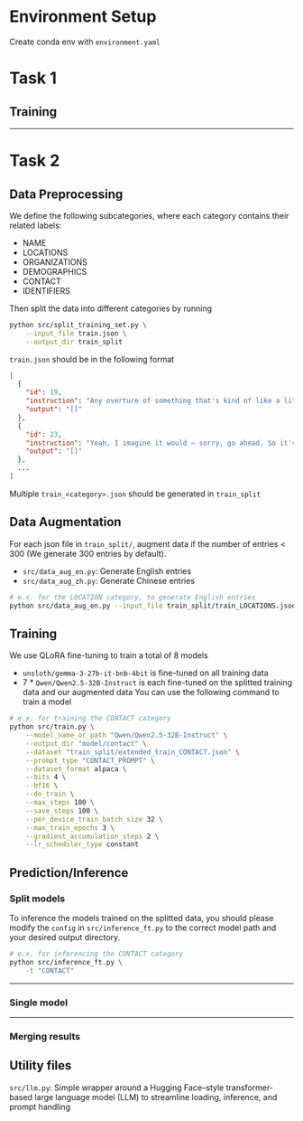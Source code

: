 # Environment Setup
Create conda env with `environment.yaml`

# Task 1
## Training

---
# Task 2
## Data Preprocessing
We define the following subcategories, where each category contains their related labels:

- NAME
- LOCATIONS
- ORGANIZATIONS
- DEMOGRAPHICS
- CONTACT
- IDENTIFIERS

Then split the data into different categories by running
```bash
python src/split_training_set.py \
    --input_file train.json \
    --output_dir train_split
```
`train.json` should be in the following format
```json
[
  {
    "id": 19,
    "instruction": "Any overture of something that's kind of like a little white flag or peace offering to just get a week of peace, I'm not talking about permanent \"I'm going to placate and cow tow to you and to talk my needs in other...\" No. Just talking about lets...",
    "output": "[]"
  },
  {
    "id": 23,
    "instruction": "Yeah, I imagine it would — sorry, go ahead. So it's supposed to work immediately, right? Yep. So we'll see if I'm productive tomorrow. I hope I'm productive today. I've actually been trying to plan. If I do the titles today, then I can do my laundry tomorrow. Right. I probably could bring my computer and do titles while I'm doing my laundry. If I was — but I won't do that.",
    "output": "[]"
  },
  ...
]
```
Multiple `train_<category>.json` should be generated in `train_split`
## Data Augmentation
For each json file in `train_split/`, augment data if the number of entries < 300 (We generate 300 entries by default). 
- `src/data_aug_en.py`: Generate English entries
- `src/data_aug_zh.py`: Generate Chinese entries
```bash
# e.x. for the LOCATION category, to generate English entries
python src/data_aug_en.py --input_file train_split/train_LOCATIONS.json --category "LOCATIONS" --output_file train_split/extended_train_LOCATIONS.json
```
 
## Training
We use QLoRA fine-tuning to train a total of 8 models
- `unsloth/gemma-3-27b-it-bnb-4bit` is fine-tuned on all training data
- 7 * `Qwen/Qwen2.5-32B-Instruct` is each fine-tuned on the splitted training data and our augmented data
You can use the following command to train a model
```bash
# e.x. for training the CONTACT category
python src/train.py \
    --model_name_or_path "Qwen/Qwen2.5-32B-Instruct" \
    --output_dir "model/contact" \
    --dataset "train_split/extended_train_CONTACT.json" \
    --prompt_type "CONTACT_PROMPT" \
    --dataset_format alpaca \
    --bits 4 \
    --bf16 \
    --do_train \
    --max_steps 100 \
    --save_steps 100 \
    --per_device_train_batch_size 32 \
    --max_train_epochs 3 \
    --gradient_accumulation_steps 2 \
    --lr_scheduler_type constant
```

## Prediction/Inference
### Split models
To inference the models trained on the splitted data, you should please modify the `config` in `src/inference_ft.py` to the correct model path and your desired output directory.
```bash
# e.x. for inferencing the CONTACT category
python src/inference_ft.py \
    -t "CONTACT" 
```
---
### Single model

---
### Merging results


## Utility files
`src/llm.py`: Simple wrapper around a Hugging Face–style transformer-based large language model (LLM) to streamline loading, inference, and prompt handling